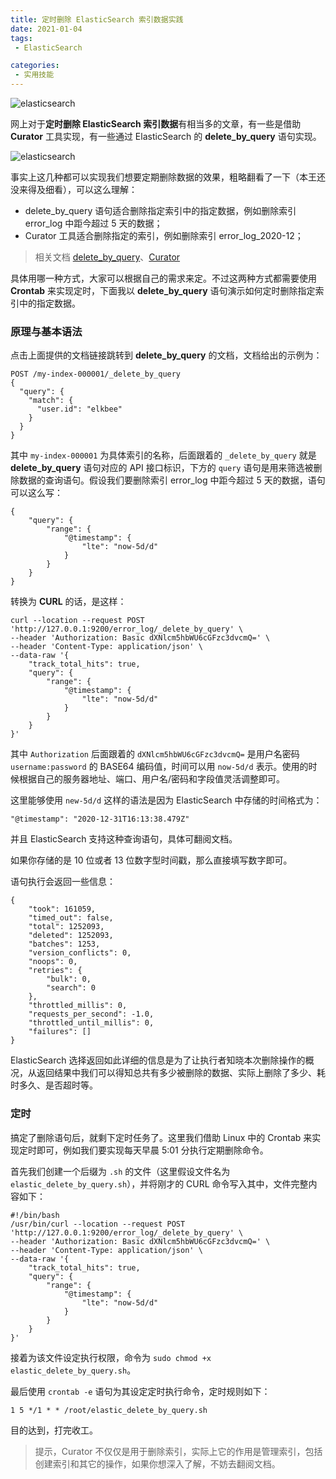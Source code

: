 ```yaml
---
title: 定时删除 ElasticSearch 索引数据实践
date: 2021-01-04
tags:
 - ElasticSearch

categories:
 - 实用技能
---
```


![elasticsearch](http://img.weishidong.com/Jietu20210104-231849.png)

网上对于**定时删除 ElasticSearch 索引数据**有相当多的文章，有一些是借助 **Curator** 工具实现，有一些通过 ElasticSearch 的 **delete_by_query** 语句实现。

![elasticsearch](http://img.weishidong.com/Jietu20210104-231936.png)

事实上这几种都可以实现我们想要定期删除数据的效果，粗略翻看了一下（本王还没来得及细看），可以这么理解：

- delete_by_query 语句适合删除指定索引中的指定数据，例如删除索引 error_log 中距今超过 5 天的数据；
- Curator 工具适合删除指定的索引，例如删除索引 error_log_2020-12；

> 相关文档 [delete_by_query](https://www.elastic.co/guide/en/elasticsearch/reference/7.x/docs-delete-by-query.html)、[Curator](https://www.elastic.co/guide/en/elasticsearch/client/curator/5.8/installation.html)


具体用哪一种方式，大家可以根据自己的需求来定。不过这两种方式都需要使用 **Crontab** 来实现定时，下面我以 **delete_by_query** 语句演示如何定时删除指定索引中的指定数据。

### 原理与基本语法

点击上面提供的文档链接跳转到 **delete_by_query** 的文档，文档给出的示例为：
```
POST /my-index-000001/_delete_by_query
{
  "query": {
    "match": {
      "user.id": "elkbee"
    }
  }
}
```
其中 `my-index-000001` 为具体索引的名称，后面跟着的 `_delete_by_query` 就是 **delete_by_query** 语句对应的 API 接口标识，下方的 `query` 语句是用来筛选被删除数据的查询语句。假设我们要删除索引 error_log 中距今超过 5 天的数据，语句可以这么写：
```
{
    "query": {
        "range": {
            "@timestamp": {
                "lte": "now-5d/d"
            }
        }
    }
}
```
转换为 **CURL** 的话，是这样：
```
curl --location --request POST 'http://127.0.0.1:9200/error_log/_delete_by_query' \
--header 'Authorization: Basic dXNlcm5hbWU6cGFzc3dvcmQ=' \
--header 'Content-Type: application/json' \
--data-raw '{
    "track_total_hits": true,
    "query": {
        "range": {
            "@timestamp": {
                "lte": "now-5d/d"
            }
        }
    }
}'
```

其中 `Authorization` 后面跟着的 `dXNlcm5hbWU6cGFzc3dvcmQ=` 是用户名密码 `username:password` 的 BASE64 编码值，时间可以用 `now-5d/d` 表示。使用的时候根据自己的服务器地址、端口、用户名/密码和字段值灵活调整即可。

这里能够使用 `new-5d/d` 这样的语法是因为 ElasticSearch 中存储的时间格式为：
```
"@timestamp": "2020-12-31T16:13:38.479Z"
```
并且 ElasticSearch 支持这种查询语句，具体可翻阅文档。

如果你存储的是 10 位或者 13 位数字型时间戳，那么直接填写数字即可。

语句执行会返回一些信息：
```
{
    "took": 161059,
    "timed_out": false,
    "total": 1252093,
    "deleted": 1252093,
    "batches": 1253,
    "version_conflicts": 0,
    "noops": 0,
    "retries": {
        "bulk": 0,
        "search": 0
    },
    "throttled_millis": 0,
    "requests_per_second": -1.0,
    "throttled_until_millis": 0,
    "failures": []
}
```
ElasticSearch 选择返回如此详细的信息是为了让执行者知晓本次删除操作的概况，从返回结果中我们可以得知总共有多少被删除的数据、实际上删除了多少、耗时多久、是否超时等。

### 定时
搞定了删除语句后，就剩下定时任务了。这里我们借助 Linux 中的 Crontab 来实现定时即可，例如我们要实现每天早晨 5:01 分执行定期删除命令。

首先我们创建一个后缀为 `.sh` 的文件（这里假设文件名为 `elastic_delete_by_query.sh`），并将刚才的 CURL 命令写入其中，文件完整内容如下：
```
#!/bin/bash
/usr/bin/curl --location --request POST 'http://127.0.0.1:9200/error_log/_delete_by_query' \
--header 'Authorization: Basic dXNlcm5hbWU6cGFzc3dvcmQ=' \
--header 'Content-Type: application/json' \
--data-raw '{
    "track_total_hits": true,
    "query": {
        "range": {
            "@timestamp": {
                "lte": "now-5d/d"
            }
        }
    }
}'
```
接着为该文件设定执行权限，命令为 `sudo chmod +x elastic_delete_by_query.sh`。

最后使用 `crontab -e` 语句为其设定定时执行命令，定时规则如下：
```
1 5 */1 * * /root/elastic_delete_by_query.sh
```
目的达到，打完收工。

> 提示，Curator 不仅仅是用于删除索引，实际上它的作用是管理索引，包括创建索引和其它的操作，如果你想深入了解，不妨去翻阅文档。
<Vssue :title="$title" />

